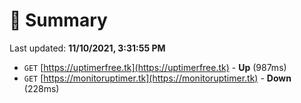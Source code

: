 # 📖 Summary
Last updated: **11/10/2021, 3:31:55 PM**

- `GET` [https://uptimerfree.tk](https://uptimerfree.tk) - **Up** (987ms)
- `GET` [https://monitoruptimer.tk](https://monitoruptimer.tk) - **Down** (228ms)
